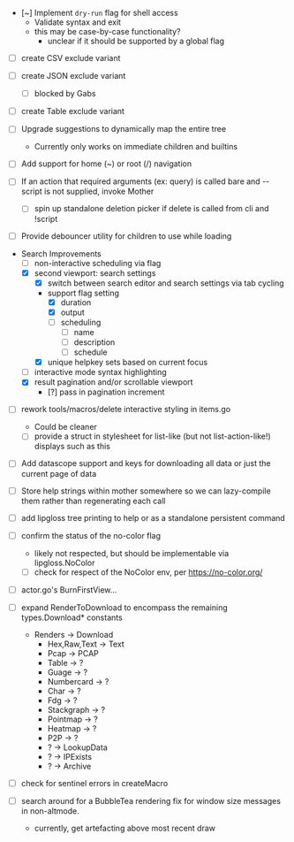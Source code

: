 - [~] Implement `dry-run` flag for shell access
    - Validate syntax and exit
    - this may be case-by-case functionality?
        - unclear if it should be supported by a global flag 

- [ ] create CSV exclude variant
- [ ] create JSON exclude variant
    - [ ] blocked by Gabs
- [ ] create Table exclude variant

- [ ] Upgrade suggestions to dynamically map the entire tree
    - Currently only works on immediate children and builtins

- [ ] Add support for home (~) or root (/) navigation

- [ ] If an action that required arguments (ex: query) is called bare and --script is not supplied, invoke Mother
    - [ ] spin up standalone deletion picker if delete is called from cli and !script
- [ ] Provide debouncer utility for children to use while loading

- Search Improvements
    - [ ] non-interactive scheduling via flag
    - [x] second viewport: search settings
        - [x] switch between search editor and search settings via tab cycling
        - support flag setting
            - [x] duration
            - [x] output
            - [ ] scheduling
                - [ ] name
                - [ ] description
                - [ ] schedule
        - [x] unique helpkey sets based on current focus
    - [ ] interactive mode syntax highlighting
    - [x] result pagination and/or scrollable viewport
        - [?] pass in pagination increment

- [ ] rework tools/macros/delete interactive styling in items.go
    - Could be cleaner
    - [ ] provide a struct in stylesheet for list-like (but not list-action-like!) displays such as this  

- [ ] Add datascope support and keys for downloading all data or just the current page of data

- [ ] Store help strings within mother somewhere so we can lazy-compile them rather than regenerating each call

- [ ] add lipgloss tree printing to help or as a standalone persistent command

- [ ] confirm the status of the no-color flag
    - likely not respected, but should be implementable via lipgloss.NoColor
    - [ ] check for respect of the NoColor env, per https://no-color.org/

- [ ] actor.go's BurnFirstView...

- [ ] expand RenderToDownload to encompass the remaining types.Download* constants
    - Renders -> Download
        - Hex,Raw,Text -> Text
        - Pcap -> PCAP
        - Table -> ?
        - Guage -> ?
        - Numbercard -> ?
        - Char -> ?
        - Fdg -> ?
        - Stackgraph -> ?
        - Pointmap -> ?
        - Heatmap -> ?
        - P2P -> ?
        - ? -> LookupData
        - ? -> IPExists
        - ? -> Archive

- [ ] check for sentinel errors in createMacro

- [ ] search around for a BubbleTea rendering fix for window size messages in non-altmode.
    - currently, get artefacting above most recent draw